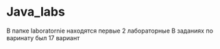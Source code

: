 # Java_labs
В папке laboratornie находятся первые 2 лабораторные
В заданиях по варинату был 17 вариант
